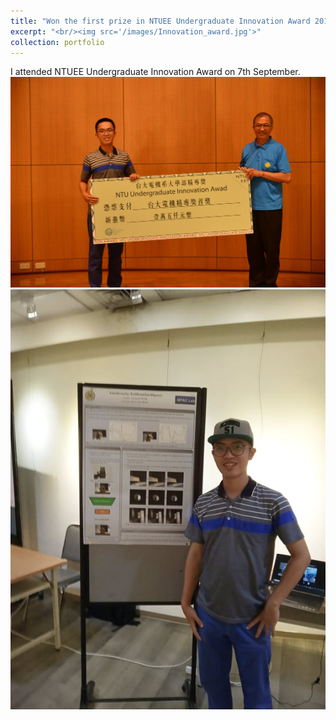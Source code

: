 ```yaml
---
title: "Won the first prize in NTUEE Undergraduate Innovation Award 2019"
excerpt: "<br/><img src='/images/Innovation_award.jpg'>"
collection: portfolio
---
```


I attended NTUEE Undergraduate Innovation Award on 7th September.  
<img src='/images/Innovation_award.jpg'>
<img src='/images/Innovation_award2.jpg'>
